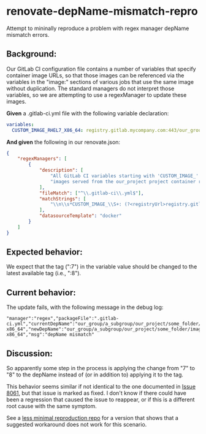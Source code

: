 # renovate-depName-mismatch-repro
Attempt to mininally reproduce a problem with regex manager depName mismatch errors.

## Background:
Our GitLab CI configuration file contains a number of variables that specify container image URLs, so that those images can be referenced via the variables in the "image:" sections of various jobs that use the same image without duplication.  The standard managers do not interpret those variables, so we are attempting to use a regexManager to update these images.

**Given** a .gitlab-ci.yml file with the following variable declaration:
```yaml
variables:
  CUSTOM_IMAGE_RHEL7_X86_64: registry.gitlab.mycompany.com:443/our_group/a_subgroup/our_project/some_folder/image_name_ending_with_rhel7-x86_64:6
```

**And given** the following in our renovate.json:
```json
{
    "regexManagers": [
        {
            "description": [
                "All GitLab CI variables starting with 'CUSTOM_IMAGE_' referring to ",
                "images served from the our_project project container registry"
            ],
            "fileMatch": ["^\\.gitlab-ci\\.yml$"],
            "matchStrings": [
                "\\n\\s*CUSTOM_IMAGE_\\S+: (?<registryUrl>registry.gitlab.mycompany.com:443)/(?<depName>our_group/a_subgroup/our_project/some_folder/[^:]*?):(?<currentValue>\\d+)\\s"
            ],
            "datasourceTemplate": "docker"
        }
    ]
}
```

## Expected behavior:

We expect that the tag (":7") in the variable value should be changed to the latest available tag (i.e., ":8").


## Current behavior:

The update fails, with the following message in the debug log:
```
"manager":"regex","packageFile":".gitlab-ci.yml","currentDepName":"our_group/a_subgroup/our_project/some_folder/image_name_ending_with_rhel7-x86_64","newDepName":"our_group/a_subgroup/our_project/some_folder/image_name_ending_with_rhel8-x86_64","msg":"depName mismatch"
```

## Discussion:
So apparently some step in the process is applying the change from "7" to "8" to the depName instead of (or in addition to) applying it to the tag.

This behavior seems similar if not identical to the one documented in [Issue 8061](https://github.com/renovatebot/renovate/issues/8061), but that issue is marked as fixed.  I don't know if there could have been a regression that caused the issue to reappear, or if this is a different root cause with the same symptom.

See a [less minimal reproduction repo](https://github.com/jpredmond/renovate-depName-mismatch-repro) for a version that shows that a suggested workaround does not work for this scenario.
